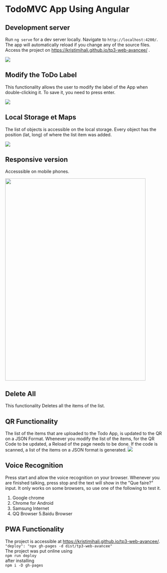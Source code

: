# TodoMVC App Using Angular 

## Development server

Run `ng serve` for a dev server locally. Navigate to `http://localhost:4200/`. The app will automatically reload if you change any of the source files.
<br>
Access the project on https://kristimihali.github.io/tp3-web-avancee/ .

<img src = "https://i.imgur.com/KPvrAJc.png">

## Modify the ToDo Label
This functionality allows the user to modify the label of the App when double-clicking it. To save it, you need to press enter.

<img src = "https://i.imgur.com/cp4qBCR.png">

## Local Storage et Maps
The list of objects is accessible on the local storage. Every object has the position (lat, long) of where the list item was added.

<img src="https://i.imgur.com/DWyvzwn.png">

## Responsive version
Accesssible on mobile phones.

<img src="https://i.imgur.com/i83FR0f.png" width ="450px" height = "650px">


## Delete All 
This functionality Deletes all the items of the list.

## QR Functionality 
The list of the items that are uploaded to the Todo App, is updated to the QR on a JSON Format. Whenever you modify the list of the items, for the QR Code to be updated, a Reload of the page needs to be done. If the code is scanned, a list of the items on a JSON format is generated. 
<img src = "https://i.imgur.com/S8qrHOJ.png">
## Voice Recognition
  Press start and allow the voice recognition on your browser. Whenever you are finished talking, press stop and the text will show in the "Que faire?" input.
  It only works on some browsers, so use one of the following to test it.
  1. Google chrome
  2. Chrome for Android
  3. Samsung Internet
  4. QQ Browser
  5.Baidu Browser
## PWA Functionality
The project is accessible at https://kristimihali.github.io/tp3-web-avancee/. 
<br>
``` "deploy": "npx gh-pages -d dist/tp3-web-avancee" ```
<br>
The project was put online using 
<br>
``` npm run deploy ```
<br>
after installing 
<br>
``` npm i -D gh-pages ```

